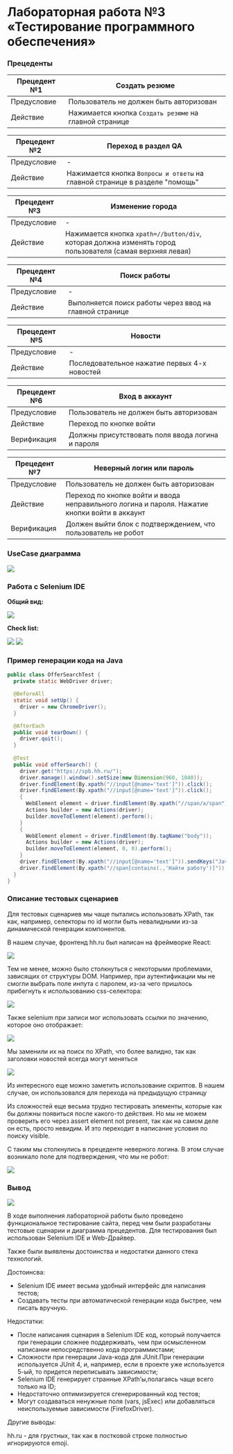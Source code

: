 # Лабораторная работа №3 <br> &laquo;Тестирование программного обеспечения&raquo;

### Прецеденты

| Прецедент №1 | Создать резюме|
| ---- | ---- |
| Предусловие | Пользователь не должен быть авторизован |
| Действие | Нажимается кнопка `Создать резюме` на главной странице |

| Прецедент №2 | Переход в раздел QA|
| ---- | ---- |
| Предусловие | - |
| Действие | Нажимается кнопка `Вопросы и ответы` на главной странице в разделе "помощь" |

| Прецедент №3 | Изменение города |
| ---- | ---- |
| Предусловие | - |
| Действие | Нажимается кнопка `xpath=//button/div`, которая должна изменять город пользователя (самая верхняя левая) |

| Прецедент №4 | Поиск работы |
| ---- | ---- |
| Предусловие | - |
| Действие | Выполняется поиск работы через ввод на главной странице |

| Прецедент №5 | Новости |
| ---- | ---- |
| Предусловие | - |
| Действие | Последовательное нажатие первых 4-х новостей |

| Прецедент №6 | Вход в аккаунт |
| ---- | ---- |
| Предусловие | Пользователь не должен быть авторизован |
| Действие | Переход по кнопке войти |
| Верификация | Должны присутствовать поля ввода логина и пароля |

| Прецедент №7 | Неверный логин или пароль |
| ---- | ---- |
| Предусловие | Пользователь не должен быть авторизован |
| Действие | Переход по кнопке войти и ввода неправильного логина и пароля. Нажатие кнопки войти в аккаунт |
| Верификация | Должен выйти блок с подтверждением, что пользователь не робот |

### UseCase диаграмма

![](Lab3/hh_useCase.jpg)

### Работа с Selenium IDE

**Общий вид:**

![](Lab3/selenium-ide-example.png)

**Check list:**

![](Lab3/selenium-checklist.png)
![](Lab3/selenium-fail-auth-checklist.png)


### Пример генерации кода на Java
```java
public class OfferSearchTest {
  private static WebDriver driver;

  @BeforeAll
  static void setUp() {
    driver = new ChromeDriver();
  }

  @AfterEach
  public void tearDown() {
    driver.quit();
  }
  
  @Test
  public void offerSearch() {
    driver.get("https://spb.hh.ru/");
    driver.manage().window().setSize(new Dimension(960, 1040));
    driver.findElement(By.xpath("//input[@name='text']")).click();
    driver.findElement(By.xpath("//input[@name='text']")).click();
    {
      WebElement element = driver.findElement(By.xpath("//span/a/span"));
      Actions builder = new Actions(driver);
      builder.moveToElement(element).perform();
    }
    {
      WebElement element = driver.findElement(By.tagName("body"));
      Actions builder = new Actions(driver);
      builder.moveToElement(element, 0, 0).perform();
    }
    driver.findElement(By.xpath("//input[@name='text']")).sendKeys("Java");
    driver.findElement(By.xpath("//span[contains(.,'Найти работу')]")).click();
  }
}

```

### Описание тестовых сценариев

Для тестовых сценариев мы чаще пытались использовать XPath, так как, например, селекторы по
id могли быть невалидными из-за динамической генерации компонентов.

В нашем случае, фронтенд hh.ru был написан на фреймворке React:

![](Lab3/selenium-example-react-usage.png)

Тем не менее, можно было столкнуться с некоторыми проблемами, зависящих от структуры DOM.
Например, при аутентификации мы не смогли выбрать поле инпута с паролем, из-за чего пришлось 
прибегнуть к использованию css-селектора:

![](Lab3/selenium-password-input-example.png)

Также selenium при записи мог использовать ссылки по значению, которое оно отображает:

![](Lab3/selenium-example-linkvalue-usage.png)

Мы заменили их на поиск по XPath, что более валидно, так как заголовки новостей всегда могут меняться

![](Lab3/selenium-xpath-replacement-example.png)

Из интересного еще можно заметить использование скриптов. 
В нашем случае, он использовался для перехода на предыдущую страницу

Из сложностей еще весьма трудно тестировать элементы, которые как бы должны появиться после
какого-то действия. Но мы не можем проверить его через assert element not present, так как на самом деле
он есть, просто невидим. И это переходит в написание условия по поиску visible.

С таким мы столкнулись в прецеденте неверного логина. В этом случае возникало поле для подтверждения, что мы не робот:

![](Lab3/selenium-captcha-example.png)

### Вывод

![](https://i.imgur.com/K0MNm6n.png)

В ходе выполнения лабораторной работы было проведено функциональное
тестирование сайта, перед чем были разработаны тестовые сценарии и диаграмма
прецедентов. Для тестирования был использован Selenium IDE и Web-Драйвер.

Также были выявлены достоинства и недостатки данного стека технологий.

Достоинсва:

* Selenium IDE имеет весьма удобный интерфейс для написания тестов;
* Создавать тесты при автоматической генерации кода быстрее, чем писать вручную.


Недостатки:

* После написания сценария в Selenium IDE код, который получается при
генерации сложнее поддерживать, чем при осмысленном написании непосредственно кода программистами;
* Сложности при генерации Java-кода для JUnit.При генерации используется JUnit 4, и, например, если в проекте уже используется 5-ый, то придется переписывать зависимости;
* Selenium IDE генерирует странные XPath’ы,полагаясь чаще всего только на ID;
* Недостаточно оптимизируется сгенерированный код тестов;
* Могут создаваться ненужные поля (vars, jsExec) или добавляться неиспользуемые зависимости (FirefoxDriver).

Другие выводы:

hh.ru - для грустных, так как в постковой строке полностью игнорируются emoji.


